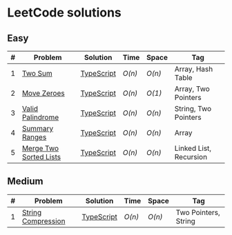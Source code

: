 # LeetCode solutions

## Easy

| #   | Problem                                                                         | Solution                                                                                                   | Time   | Space  | Tag                    |
| --- | ------------------------------------------------------------------------------- | ---------------------------------------------------------------------------------------------------------- | ------ | ------ | ---------------------- |
| 1   | [Two Sum](https://leetcode.com/problems/two-sum/)                               | [TypeScript](https://github.com/sandrig/leetcode/blob/master/typescript/src/twoSum/README.md)              | _O(n)_ | _O(n)_ | Array, Hash Table      |
| 2   | [Move Zeroes](https://leetcode.com/problems/move-zeroes/)                       | [TypeScript](https://github.com/sandrig/leetcode/blob/master/typescript/src/moveZeroes/README.md)          | _O(n)_ | _O(1)_ | Array, Two Pointers    |
| 3   | [Valid Palindrome](https://leetcode.com/problems/valid-palindrome/)             | [TypeScript](https://github.com/sandrig/leetcode/blob/master/typescript/src/validPalindrome/README.md)     | _O(n)_ | _O(n)_ | String, Two Pointers   |
| 4   | [Summary Ranges](https://leetcode.com/problems/summary-ranges/)                 | [TypeScript](https://github.com/sandrig/leetcode/blob/master/typescript/src/summaryRanges/README.md)       | _O(n)_ | _O(n)_ | Array                  |
| 5   | [Merge Two Sorted Lists](https://leetcode.com/problems/merge-two-sorted-lists/) | [TypeScript](https://github.com/sandrig/leetcode/blob/master/typescript/src/mergeTwoSortedLists/README.md) | _O(n)_ | _O(n)_ | Linked List, Recursion |

## Medium

| #   | Problem                                                                 | Solution                                                                                                 | Time   | Space  | Tag                  |
| --- | ----------------------------------------------------------------------- | -------------------------------------------------------------------------------------------------------- | ------ | ------ | -------------------- |
| 1   | [String Compression](https://leetcode.com/problems/string-compression/) | [TypeScript](https://github.com/sandrig/leetcode/blob/master/typescript/src/stringCompression/README.md) | _O(n)_ | _O(n)_ | Two Pointers, String |
